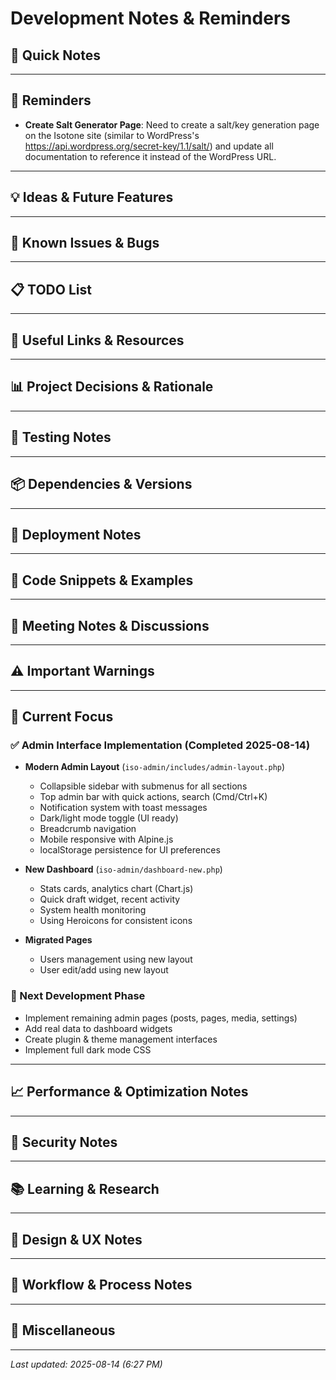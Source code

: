 # Development Notes & Reminders

## 📝 Quick Notes
<!-- Add quick notes and thoughts here -->

---

## 🔔 Reminders
<!-- Important things to remember -->

- **Create Salt Generator Page**: Need to create a salt/key generation page on the Isotone site (similar to WordPress's https://api.wordpress.org/secret-key/1.1/salt/) and update all documentation to reference it instead of the WordPress URL.

---

## 💡 Ideas & Future Features
<!-- Ideas for future development -->

---

## 🐛 Known Issues & Bugs
<!-- Track issues that need fixing -->

---

## 📋 TODO List
<!-- Things to do (separate from code tasks) -->

---

## 🔗 Useful Links & Resources
<!-- Links to documentation, tools, etc. -->

---

## 📊 Project Decisions & Rationale
<!-- Document why certain decisions were made -->

---

## 🧪 Testing Notes
<!-- Notes about testing, edge cases, etc. -->

---

## 📦 Dependencies & Versions
<!-- Important version requirements or compatibility notes -->

---

## 🚀 Deployment Notes
<!-- Notes about deployment, server config, etc. -->

---

## 📌 Code Snippets & Examples
<!-- Useful code snippets to remember -->

---

## 📅 Meeting Notes & Discussions
<!-- Notes from discussions, decisions made -->

---

## ⚠️ Important Warnings
<!-- Critical things to never forget -->

---

## 🎯 Current Focus
<!-- What we're currently working on -->

### ✅ Admin Interface Implementation (Completed 2025-08-14)
- **Modern Admin Layout** (`iso-admin/includes/admin-layout.php`)
  - Collapsible sidebar with submenus for all sections
  - Top admin bar with quick actions, search (Cmd/Ctrl+K)
  - Notification system with toast messages
  - Dark/light mode toggle (UI ready)
  - Breadcrumb navigation
  - Mobile responsive with Alpine.js
  - localStorage persistence for UI preferences

- **New Dashboard** (`iso-admin/dashboard-new.php`)
  - Stats cards, analytics chart (Chart.js)
  - Quick draft widget, recent activity
  - System health monitoring
  - Using Heroicons for consistent icons

- **Migrated Pages**
  - Users management using new layout
  - User edit/add using new layout

### 🚧 Next Development Phase
- Implement remaining admin pages (posts, pages, media, settings)
- Add real data to dashboard widgets
- Create plugin & theme management interfaces
- Implement full dark mode CSS

---

## 📈 Performance & Optimization Notes
<!-- Performance considerations, benchmarks -->

---

## 🔐 Security Notes
<!-- Security considerations, vulnerabilities to check -->

---

## 📚 Learning & Research
<!-- Things to research or learn more about -->

---

## 🎨 Design & UX Notes
<!-- UI/UX decisions, user feedback -->

---

## 🔄 Workflow & Process Notes
<!-- Development workflow reminders -->

---

## 📝 Miscellaneous
<!-- Everything else -->

---

*Last updated: 2025-08-14 (6:27 PM)*